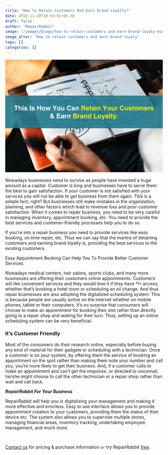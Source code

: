 ```yaml
---
title: "How To Retain Customers And Earn Brand Loyalty?"
date: 2018-11-20T10:54:01+05:30
draft: false
auther: "RepairRabbit"
image: "/images/blogs/how-to-retain-customers-and-earn-brand-loyaly-min.jpg"
image_alter: "How to retain customers and earn brand loyaly"
tags: []
categories: []
---
```


<img src="/images/blogs/how-to-retain-customers-and-earn-brand-loyaly-min.jpg" alt="How to retain customers and earn brand loyaly" />

Nowadays businesses need to survive as people have invested a huge amount as a capital. Customer is king and businesses have to serve them the best to gain satisfaction.
If your customer is not satisfied with your services you will not be able to get business from them again. This is a simple fact, right? But businesses still make mistakes in the organization, planning, and other factors which lead to revenue loss and poor customer satisfaction. When it comes to repair business, you need to be very careful in managing inventory, appointment booking, etc. You need to provide the best services and customer-friendly processes help you to do so.

If you're into a repair business you need to provide services like easy booking, on time repair, etc. Thus we can say that the mantra of detaining customers and earning brand loyalty is, providing the best services to the existing customers.

Easy Appointment Booking Can Help You To Provide Better Customer Services.

Nowadays medical centers, hair salons, sports clubs, and many more businesses are offering their customers online appointments. Customers will like convenient services and they would love it if they have 24⁄7 access, whether that’s booking a hotel room or scheduling an oil change. And thus repair businesses are also adopting the digitalized scheduling system. This is because people are usually active on the internet whether on mobile phones, tablet or their computers. It’s no surprise that consumers will choose to make an appointment for booking their slot rather than directly going to a repair shop and waiting for their turn. Thus, setting up an online scheduling system can be very beneficial.

### It’s Customer Friendly

Most of the consumers do their research online, especially before buying any kind of material for their gadgets or scheduling with a technician. Once a customer is on your system, by offering them the service of booking an appointment on the spot rather than making them note your number and call you, you’re more likely to get their business. And, if a customer calls to make an appointment and can’t get the response, or directed to voicemail, he/she might choose to call the other technician or a repair shop rather than wait and call back.

___RepairRabbit For Your Business___

RepairRabbit will help you in digitalizing your management and making it more effective and errorless. Easy to use interface allows you to provide appointment creation to your customers, providing them the status of their device etc. The system also allows you to supervise multiple stores, managing financial areas, inventory tracking, undertaking employee management, and much more.

<br>

<a href="mailto:sales@repairrabbit.co?subject=Query of RepairRabbit" target="_blank">Contact us</a> for pricing & purchase information `or` try RepairRabbit <a href="https://demo.repairrabbit.co/admin" rel="noopener" target="_blank" title="RepairRabbit Demo">free</a>.

<br>
